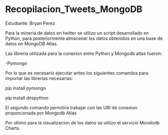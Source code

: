 # Recopilacion_Tweets_MongoDB

Estudiante: Bryan Perez

Para la mineria de datos en twitter se utilizo un script desarrollado en Python, para posteriormente almacenar los datos obtenidos en una base de datos en MongoDB Atlas.

Las libreria utilizada para la conexion entre Python y Mongodb atlas fueron:

-Pymongo

Por lo que es necesario ejecutar antes los siguientes comandos para importar las librerias necesarias:

pip install pymongo

pip install dnspython

El segundo comando permitira trabajar con las URI de conexion proporcionada por Mongodb Atlas

Por ultimo para la visualizacion de los datos se utilizo el servicio Mondodb Charts.
